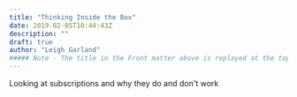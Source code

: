 ```yaml
---
title: "Thinking Inside the Box"
date: 2019-02-05T10:44:43Z
description: ""
draft: true
author: "Leigh Garland"
##### Note - The title in the Front matter above is replayed at the top of the rendered article
---
```


Looking at subscriptions and why they do and don't work